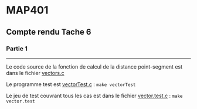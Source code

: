 # MAP401
## Compte rendu Tache 6

### Partie 1
___
Le code source de la fonction  de calcul de la distance 
point-segment est dans le fichier [vectors.c](vectors.c)

Le programme test est [vectorTest.c](vectorTest.c) :
`make vectorTest`

Le jeu de test couvrant tous les cas est dans le fichier 
[vector.test.c](vector.test.c) :
`make vector.test`